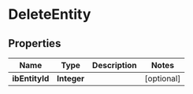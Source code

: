 

# DeleteEntity


## Properties

| Name | Type | Description | Notes |
|------------ | ------------- | ------------- | -------------|
|**ibEntityId** | **Integer** |  |  [optional] |



